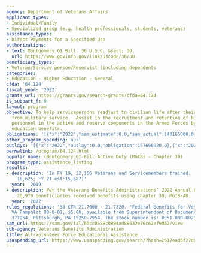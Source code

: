 ```yaml
---
agency: Department of Veterans Affairs
applicant_types:
- Individual/Family
- Specialized group (e.g. health professionals, students, veterans)
assistance_types:
- Direct Payments for a Specified Use
authorizations:
- text: Montgomery GI Bill. 38 U.S.C. &sect; 30.
  url: https://www.govinfo.gov/link/uscode/38/30
beneficiary_types:
- Veteran/Service person/Reservist (including dependents
categories:
- Education - Higher Education - General
cfda: '64.124'
fiscal_year: '2022'
grants_url: https://grants.gov/search-grants?cfda=64.124
is_subpart_f: 0
layout: program
objective: To help servicepersons readjust to civilian life after their separation
  from military service.  Assist in the recruitment and retention of highly qualified
  personnel in the active and reserve components in the Armed Forces by providing
  education benefits.
obligations: '[{"x":"2022","sam_estimate":0.0,"sam_actual":148165000.0,"usa_spending_actual":157696020.0},{"x":"2023","sam_estimate":159740000.0,"sam_actual":0.0,"usa_spending_actual":157546771.0},{"x":"2024","sam_estimate":144861000.0,"sam_actual":0.0,"usa_spending_actual":149300601.0}]'
other_program_spending: null
outlays: '[{"x":"2022","outlay":0.0,"obligation":157696020.0},{"x":"2023","outlay":0.0,"obligation":157546771.0},{"x":"2024","outlay":0.0,"obligation":149300601.0}]'
permalink: /program/64.124.html
popular_name: (Montgomery GI-Bill Active Duty (MGIB) - Chapter 30)
program_type: assistance_listing
results:
- description: 'In FY 19, 22,166 Veterans and Servicemembers trained.  (FY 20 est.:
    18,625; FY 21 est:15,687)'
  year: '2019'
- description: Per the Veterans Benefits Administrations’ 2022 Annual Benefits Report,
    20,970 beneficiaries received benefits using chapter 30, MGIB-AD.
  year: '2022'
rules_regulations: '38 CFR 21.7000 - 21.7320. "Federal Benefits for Veterans and Dependents,"
  VA Pamphlet 80-0-01, $5.00, available from Superintendent of Documents, P.O. Box
  371954, Pittsburgh, PA 15250-7954. The stock number is: 0051-000-00233-4.'
sam_url: https://sam.gov/fal/60cc8658c0894ad88532e76c62ef9d62/view
sub-agency: Veterans Benefits Administration
title: All-Volunteer Force Educational Assistance
usaspending_url: https://www.usaspending.gov/search/?hash=2617ead6f27dd34969f34cac27618a55
---
```

